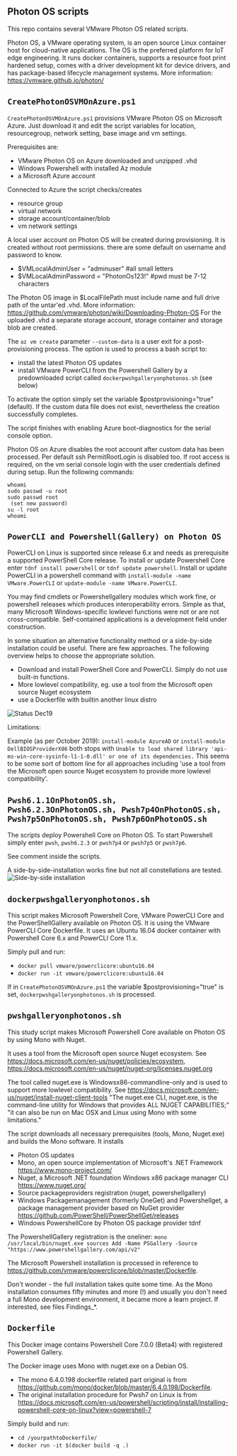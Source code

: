 Photon OS scripts
-
This repo contains several VMware Photon OS related scripts.

Photon OS, a VMware operating system,  is an open source Linux container host for cloud-native applications. The OS is the preferred platform for IoT edge engineering. It runs docker containers, supports a resource foot print hardened setup, comes with a driver development kit for device drivers, and has package-based lifecycle management systems.
More information: https://vmware.github.io/photon/

```CreatePhotonOSVMOnAzure.ps1```
-
```CreatePhotonOSVMOnAzure.ps1``` provisions VMware Photon OS on Microsoft Azure. Just download it and edit the script variables for location, resourcegroup, network setting, base image and vm settings.

Prerequisites are:
- VMware Photon OS on Azure downloaded and unzipped .vhd
- Windows Powershell with installed Az module
- a Microsoft Azure account

Connected to Azure the script checks/creates
- resource group
- virtual network
- storage account/container/blob
- vm network settings

A local user account on Photon OS will be created during provisioning. It is created without root permissions. there are some default on username and password to know.
- $VMLocalAdminUser = "adminuser" #all small letters
- $VMLocalAdminPassword = "PhotonOs123!" #pwd must be 7-12 characters

The Photon OS image in $LocalFilePath must include name and full drive path of the untar'ed .vhd.
More information: https://github.com/vmware/photon/wiki/Downloading-Photon-OS
For the uploaded .vhd a separate storage account, storage container and storage blob are created.

The ```az vm create``` parameter ```--custom-data``` is a user exit for a post-provisioning process. The option is used to process a bash script to:
- install the latest Photon OS updates
- install VMware PowerCLI from the Powershell Gallery by a predownloaded script called ```dockerpwshgalleryonphotonos.sh``` (see below)

To activate the option simply set the variable $postprovisioning="true" (default). If the custom data file does not exist, nevertheless the creation successfully completes.

The script finishes with enabling Azure boot-diagnostics for the serial console option.

Photon OS on Azure disables the root account after custom data has been processed. Per default ssh PermitRootLogin is disabled too.
If root access is required, on the vm serial console login with the user credentials defined during setup. Run the following commands:
```
whoami
sudo passwd -u root
sudo passwd root
 (set new password)
su -l root
whoami
```

```PowerCLI and Powershell(Gallery) on Photon OS```
-
PowerCLI on Linux is supported since release 6.x and needs as prerequisite a supported PowerShell Core release. To install or update Powershell Core enter ```tdnf install powershell``` or ```tdnf update powershell```. Install or update PowerCLI in a powershell command with ```install-module -name VMware.PowerCLI``` or ```update-module -name VMware.PowerCLI```.

You may find cmdlets or Powershellgallery modules which work fine, or powershell releases which produces interoperability errors. Simple as that, many Microsoft Windows-specific lowlevel functions were not or are not cross-compatible. Self-contained applications is a development field under construction.

In some situation an alternative functionality method  or a side-by-side installation could be useful. There are few approaches. The following overview helps to choose the appropriate solution.
- Download and install PowerShell Core and PowerCLI. Simply do not use built-in functions.
- More lowlevel compatibility, eg. use a tool from the Microsoft open source Nuget ecosystem
- use a Dockerfile with builtin another linux distro

![Status Dec19](https://github.com/dcasota/photonos-scripts/blob/master/Status_Dec19.png)

Limitations:


Example (as per October 2019):
```install-module AzureAD``` or ```install-module DellBIOSProviderX86``` both stops with ```Unable to load shared library 'api-ms-win-core-sysinfo-l1-1-0.dll' or one of its dependencies.``` This seems to be some sort of bottom line for all approaches including 'use a tool from the Microsoft open source Nuget ecosystem to provide more lowlevel compatibility'. 


```Pwsh6.1.1OnPhotonOS.sh, Pwsh6.2.3OnPhotonOS.sh, Pwsh7p4OnPhotonOS.sh, Pwsh7p5OnPhotonOS.sh, Pwsh7p6OnPhotonOS.sh```
-
The scripts deploy Powershell Core on Photon OS. To start Powershell simply enter ```pwsh```, ```pwsh6.2.3``` or ```pwsh7p4``` or ```pwsh7p5``` or ```pwsh7p6```.

See comment inside the scripts.

A side-by-side-installation works fine but not all constellations are tested.
![Side-by-side installation](https://github.com/dcasota/photonos-scripts/blob/master/side-side-installation.png)

```dockerpwshgalleryonphotonos.sh```
-
This script makes Microsoft Powershell Core, VMware PowerCLI Core and the PowerShellGallery available on Photon OS.
It is using the VMware PowerCLI Core Dockerfile. It uses an Ubuntu 16.04 docker container with Powershell Core 6.x and PowerCLI Core 11.x.

Simply pull and run:
- ```docker pull vmware/powerclicore:ubuntu16.04```
- ```docker run -it vmware/powerclicore:ubuntu16.04```

If in ```CreatePhotonOSVMOnAzure.ps1``` the variable $postprovisioning="true" is set, ```dockerpwshgalleryonphotonos.sh``` is processed.

```pwshgalleryonphotonos.sh```
-
This study script makes Microsoft Powershell Core available on Photon OS by using Mono with Nuget.

It uses a tool from the Microsoft open source Nuget ecosystem.
See https://docs.microsoft.com/en-us/nuget/policies/ecosystem, https://docs.microsoft.com/en-us/nuget/nuget-org/licenses.nuget.org

The tool called nuget.exe is Windowsx86-commandline-only and is used to support more lowlevel compatibility. See https://docs.microsoft.com/en-us/nuget/install-nuget-client-tools
"The nuget.exe CLI, nuget.exe, is the command-line utility for Windows that provides ALL NUGET CAPABILITIES;"
"it can also be run on Mac OSX and Linux using Mono with some limitations."

The script downloads all necessary prerequisites (tools, Mono, Nuget.exe) and builds the Mono software. It installs
- Photon OS updates
- Mono, an open source implementation of Microsoft's .NET Framework https://www.mono-project.com/
- Nuget, a Microsoft .NET foundation Windows x86 package manager CLI https://www.nuget.org/
- Source packageproviders registration (nuget, powershellgallery)
- Windows Packagemanagement (formerly OneGet) and Powershellget, a package management provider based on NuGet provider https://github.com/PowerShell/PowerShellGet/releases
- Windows PowershellCore by Photon OS package provider tdnf

The PowershellGallery registration is the oneliner:
```mono /usr/local/bin/nuget.exe sources Add -Name PSGallery -Source "https://www.powershellgallery.com/api/v2"```

The Microsoft Powershell installation is processed in reference to https://github.com/vmware/powerclicore/blob/master/Dockerfile.

Don't wonder - the full installation takes quite some time. As the Mono installation consumes fifty minutes and more (!) and usually you don't need a full Mono development environment, it became more a learn project. If interested, see files Findings_*.

```Dockerfile```
-
This Docker image contains Powershell Core 7.0.0 (Beta4) with registered Powershell Gallery.

The Docker image uses Mono with nuget.exe on a Debian OS.
- The mono 6.4.0.198 dockerfile related part original is from https://github.com/mono/docker/blob/master/6.4.0.198/Dockerfile.
- The original installation procedure for Pwsh7 on Linux is from https://docs.microsoft.com/en-us/powershell/scripting/install/installing-powershell-core-on-linux?view=powershell-7

Simply build and run:
- ```cd /yourpathtoDockerfile/```
- ```docker run -it $(docker build -q .)```

